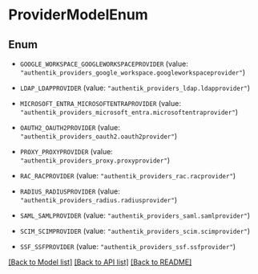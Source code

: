 # ProviderModelEnum

## Enum


* `GOOGLE_WORKSPACE_GOOGLEWORKSPACEPROVIDER` (value: `"authentik_providers_google_workspace.googleworkspaceprovider"`)

* `LDAP_LDAPPROVIDER` (value: `"authentik_providers_ldap.ldapprovider"`)

* `MICROSOFT_ENTRA_MICROSOFTENTRAPROVIDER` (value: `"authentik_providers_microsoft_entra.microsoftentraprovider"`)

* `OAUTH2_OAUTH2PROVIDER` (value: `"authentik_providers_oauth2.oauth2provider"`)

* `PROXY_PROXYPROVIDER` (value: `"authentik_providers_proxy.proxyprovider"`)

* `RAC_RACPROVIDER` (value: `"authentik_providers_rac.racprovider"`)

* `RADIUS_RADIUSPROVIDER` (value: `"authentik_providers_radius.radiusprovider"`)

* `SAML_SAMLPROVIDER` (value: `"authentik_providers_saml.samlprovider"`)

* `SCIM_SCIMPROVIDER` (value: `"authentik_providers_scim.scimprovider"`)

* `SSF_SSFPROVIDER` (value: `"authentik_providers_ssf.ssfprovider"`)


[[Back to Model list]](../README.md#documentation-for-models) [[Back to API list]](../README.md#documentation-for-api-endpoints) [[Back to README]](../README.md)


